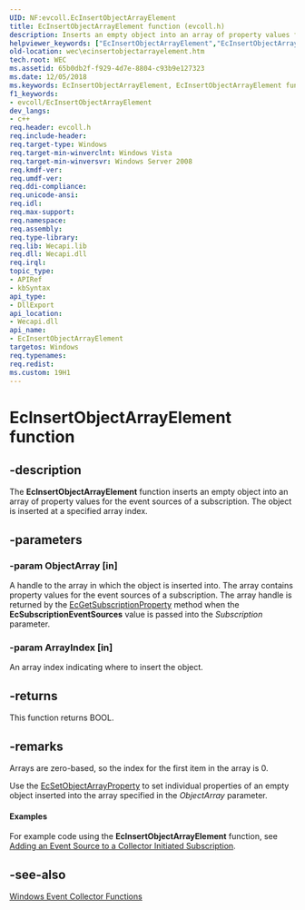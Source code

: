 ```yaml
---
UID: NF:evcoll.EcInsertObjectArrayElement
title: EcInsertObjectArrayElement function (evcoll.h)
description: Inserts an empty object into an array of property values for the event sources of a subscription.
helpviewer_keywords: ["EcInsertObjectArrayElement","EcInsertObjectArrayElement function","evcoll/EcInsertObjectArrayElement","wec.ecinsertobjectarrayelement","wes.ecinsertobjectarrayelement"]
old-location: wec\ecinsertobjectarrayelement.htm
tech.root: WEC
ms.assetid: 65b0db2f-f929-4d7e-8804-c93b9e127323
ms.date: 12/05/2018
ms.keywords: EcInsertObjectArrayElement, EcInsertObjectArrayElement function, evcoll/EcInsertObjectArrayElement, wec.ecinsertobjectarrayelement, wes.ecinsertobjectarrayelement
f1_keywords:
- evcoll/EcInsertObjectArrayElement
dev_langs:
- c++
req.header: evcoll.h
req.include-header: 
req.target-type: Windows
req.target-min-winverclnt: Windows Vista
req.target-min-winversvr: Windows Server 2008
req.kmdf-ver: 
req.umdf-ver: 
req.ddi-compliance: 
req.unicode-ansi: 
req.idl: 
req.max-support: 
req.namespace: 
req.assembly: 
req.type-library: 
req.lib: Wecapi.lib
req.dll: Wecapi.dll
req.irql: 
topic_type:
- APIRef
- kbSyntax
api_type:
- DllExport
api_location:
- Wecapi.dll
api_name:
- EcInsertObjectArrayElement
targetos: Windows
req.typenames: 
req.redist: 
ms.custom: 19H1
---
```


# EcInsertObjectArrayElement function


## -description


The <b>EcInsertObjectArrayElement</b> function inserts an empty object into an array of property values for the event sources of a subscription. The object is inserted at a specified array index.


## -parameters




### -param ObjectArray [in]

A  handle to the array in which the object is inserted into. The array contains property values for the event sources of a subscription. The array handle is returned by the <a href="https://docs.microsoft.com/windows/desktop/api/evcoll/nf-evcoll-ecgetsubscriptionproperty">EcGetSubscriptionProperty</a> method when the <b>EcSubscriptionEventSources</b> value is passed into the <i>Subscription</i> parameter.


### -param ArrayIndex [in]

An array index indicating where to insert the object.


## -returns



This function returns BOOL.




## -remarks



Arrays are zero-based, so the index for the first item in the array is 0.

Use the <a href="https://docs.microsoft.com/windows/desktop/api/evcoll/nf-evcoll-ecsetobjectarrayproperty">EcSetObjectArrayProperty</a> to set individual properties of an empty object inserted into the array specified in the <i>ObjectArray</i> parameter.


#### Examples

For example code using the <b>EcInsertObjectArrayElement</b> function, see <a href="https://docs.microsoft.com/windows/desktop/WEC/adding-an-event-source-to-an-event-collector-subscription">Adding an Event Source to a Collector Initiated Subscription</a>.

<div class="code"></div>



## -see-also




<a href="https://docs.microsoft.com/windows/desktop/WEC/windows-event-collector-functions">Windows Event Collector Functions</a>
 

 

